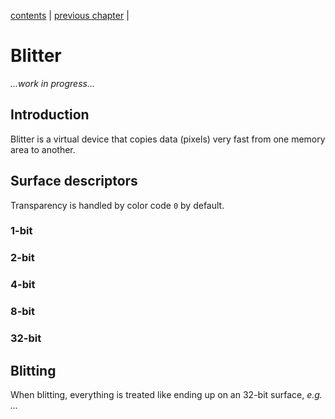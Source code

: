 [contents](../README.md) | [previous chapter](memory.md) |

# Blitter

*...work in progress...*

## Introduction

Blitter is a virtual device that copies data (pixels) very fast from one memory area to another.

## Surface descriptors

Transparency is handled by color code ```0``` by default.

### 1-bit

### 2-bit

### 4-bit

### 8-bit

### 32-bit

## Blitting

When blitting, everything is treated like ending up on an 32-bit surface, *e.g. ...*
